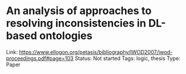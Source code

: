 # An analysis of approaches to resolving inconsistencies in DL-based ontologies

Link: https://www.ellogon.org/petasis/bibliography/IWOD2007/iwod-proceedings.pdf#page=103
Status: Not started
Tags: logic, thesis
Type: Paper
